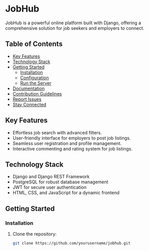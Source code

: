 # JobHub

JobHub is a powerful online platform built with Django, offering a comprehensive solution for job seekers and employers to connect.

## Table of Contents

- [Key Features](#key-features)
- [Technology Stack](#technology-stack)
- [Getting Started](#getting-started)
  - [Installation](#installation)
  - [Configuration](#configuration)
  - [Run the Server](#run-the-server)
- [Documentation](#documentation)
- [Contribution Guidelines](#contribution-guidelines)
- [Report Issues](#report-issues)
- [Stay Connected](#stay-connected)

## Key Features

- Effortless job search with advanced filters.
- User-friendly interface for employers to post job listings.
- Seamless user registration and profile management.
- Interactive commenting and rating system for job listings.

## Technology Stack

- Django and Django REST Framework
- PostgreSQL for robust database management
- JWT for secure user authentication
- HTML, CSS, and JavaScript for a dynamic frontend

## Getting Started

### Installation

1. Clone the repository:
   ```bash
   git clone https://github.com/yourusername/jobhub.git
